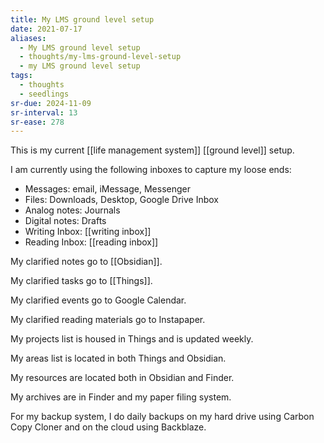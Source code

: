```yaml
---
title: My LMS ground level setup
date: 2021-07-17
aliases:
  - My LMS ground level setup
  - thoughts/my-lms-ground-level-setup
  - my LMS ground level setup
tags:
  - thoughts
  - seedlings
sr-due: 2024-11-09
sr-interval: 13
sr-ease: 278
---
```

This is my current [[life management system]] [[ground level]] setup.

I am currently using the following inboxes to capture my loose ends:

- Messages: email, iMessage, Messenger
- Files: Downloads, Desktop, Google Drive Inbox
- Analog notes: Journals
- Digital notes: Drafts
- Writing Inbox: [[writing inbox]]
- Reading Inbox: [[reading inbox]]

My clarified notes go to [[Obsidian]].

My clarified tasks go to [[Things]].

My clarified events go to Google Calendar.

My clarified reading materials go to Instapaper.

My projects list is housed in Things and is updated weekly.

My areas list is located in both Things and Obsidian.

My resources are located both in Obsidian and Finder.

My archives are in Finder and my paper filing system.

For my backup system, I do daily backups on my hard drive using Carbon Copy Cloner and on the cloud using Backblaze.